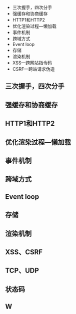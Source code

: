 * 三次握手，四次分手
* 强缓存和协商缓存
* HTTP1和HTTP2
* 优化渲染过程—懒加载
* 事件机制
* 跨域方式
* Event loop
* 存储
* 渲染机制
* XSS—跨网站指令码
* CSRF—跨站请求伪造

## 三次握手，四次分手
## 强缓存和协商缓存
## HTTP1和HTTP2
## 优化渲染过程—懒加载
## 事件机制
## 跨域方式
## Event loop
## 存储
## 渲染机制
## XSS、CSRF
## TCP、UDP
## 状态码
## W
